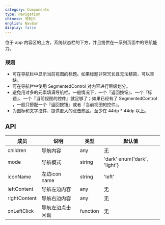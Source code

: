 ```yaml
---
category: Components
type: Navigation
chinese: 导航栏
english: NavBar
display: false
---
```


位于 app 内容区的上方，系统状态栏的下方，并且提供在一系列页面中的导航能力。

### 规则

-  可在导航栏中显示当前视图的标题。如果标题非常冗长且无法精简，可以空缺。
-  可在导航栏中使用 SegmentedControl 对内容进行层级划分。
-  避免用过多的元素填满导航栏。一般情况下，一个『返回按钮』、一个『标题』、一个『当前视图的控件』就足够了；如果已经有了 SegmentedControl ，一般只搭配一个『返回按钮』或者『当前视图的控件』。
-  为图标和文字控件，提供更大的点击热区，至少在 44dp * 44dp 以上。

## API

| 成员        | 说明           | 类型      | 默认值       |
|------------|----------------|--------------------|--------------|
| children   | 导航内容      | any |    无  |
| mode   | 导航模式   | string |  'dark' enum{'dark', 'light'} |
| iconName   | 左边icon name   | string |  'left' |
| leftContent   | 导航左边内容      | any |    无  |
| rightContent   | 导航右边内容      | any |    无  |
| onLeftClick   | 导航左边点击回调      | function |    无  |
